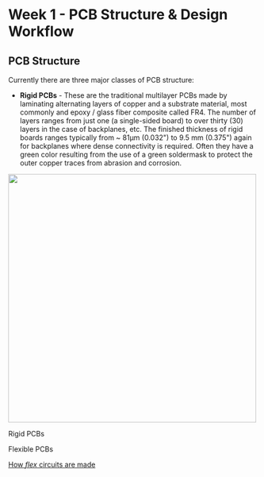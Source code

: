 # Week 1 - PCB Structure & Design Workflow

## PCB Structure
Currently there are three major classes of PCB structure:

* __Rigid PCBs__ - These are the traditional multilayer PCBs made by laminating alternating layers of copper and a substrate material, most commonly and epoxy / glass fiber composite called FR4. The number of layers ranges from just one (a single-sided board) to over thirty (30) layers in the case of backplanes, etc. The finished thickness of rigid boards ranges typically from ~ 81µm (0.032") to 9.5 mm (0.375") again for backplanes where dense connectivity is required. Often they have a green color resulting from the use of a green soldermask to protect the outer copper traces from abrasion and corrosion.

<img src="Week_1/images/4-layer.png" width="500"/>

Rigid PCBs

Flexible PCBs

[How *flex* circuits are made](https://www.youtube.com/watch?v=C-2ysGoCRoo)


